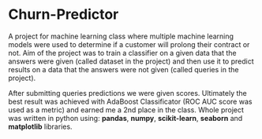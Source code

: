 # Churn-Predictor
  A project for machine learning class where multiple machine learning models were used to determine if a customer will prolong their contract or not. Aim of the project was to train a classifier on a given data that the answers were given (called dataset in the project) and then use it to predict results on a data that the answers were not given (called queries in the project).
  
  After submitting queries predictions we were given scores. Ultimately the best result was achieved with AdaBoost Classificator (ROC AUC score was used as a metric) and earned me a 2nd place in the class.
Whole project was written in python using: **pandas**, **numpy**, **scikit-learn**, **seaborn** and **matplotlib** libraries.
